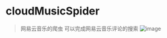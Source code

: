 # cloudMusicSpider
>网易云音乐的爬虫
>可以完成网易云音乐评论的搜索
![image](https://github.com/Jhinwins/cloudMusicSpider/blob/master/imgs/comments.png)
